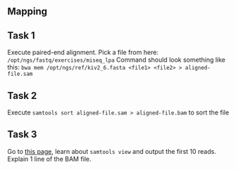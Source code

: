 ## Mapping


## Task 1
Execute paired-end alignment. Pick a file from here: `/opt/ngs/fastq/exercises/miseq_lpa`
Command should look something like this:
`bwa mem /opt/ngs/ref/kiv2_6.fasta <file1> <file2> > aligned-file.sam`

## Task 2 
Execute `samtools sort aligned-file.sam > aligned-file.bam` to sort the file

## Task 3 
Go to [this page](http://quinlanlab.org/tutorials/samtools/samtools.html), 
learn about `samtools view` and output the first 10 reads. 
Explain 1 line of the BAM file.  
